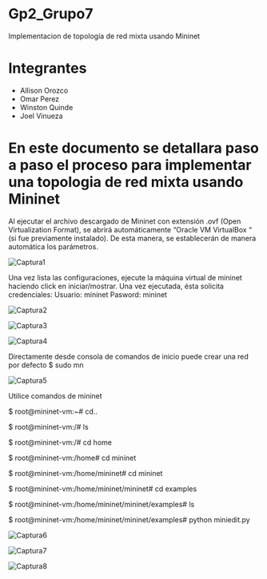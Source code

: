 # Gp2_Grupo7
Implementacion de topología de red mixta usando Mininet

# Integrantes
- Allison Orozco
- Omar Perez
- Winston Quinde
- Joel Vinueza

# En este documento se detallara paso a paso el proceso para implementar una topologia de red mixta usando Mininet

Al ejecutar el archivo descargado de Mininet con extensión .ovf (Open Virtualization Format), se abrirá automáticamente “Oracle VM VirtualBox “ (si fue previamente instalado). De esta manera, se establecerán de manera automática los parámetros.

![Captura1](https://github.com/JoelVinueza/Gp2_Grupo7/blob/main/Cap1.jpeg)


Una vez lista las configuraciones, ejecute la máquina virtual de mininet haciendo click en iniciar/mostrar. Una vez ejecutada, ésta solicita credenciales:
Usuario: mininet	Pasword: mininet

![Captura2](https://github.com/JoelVinueza/Gp2_Grupo7/blob/main/Cap2.jpeg)

![Captura3](https://github.com/JoelVinueza/Gp2_Grupo7/blob/main/Cap3.jpeg)

![Captura4](https://github.com/JoelVinueza/Gp2_Grupo7/blob/main/Cap4.jpeg)


Directamente desde consola de comandos de inicio puede crear una red por defecto $ sudo mn

![Captura5](https://github.com/JoelVinueza/Gp2_Grupo7/blob/main/Cap5.jpeg)


Utilice comandos de mininet

$ root@mininet-vm:~# cd..

$ root@mininet-vm:/# ls

$ root@mininet-vm:/# cd home

$ root@mininet-vm:/home# cd mininet

$ root@mininet-vm:/home/mininet# cd mininet

$ root@mininet-vm:/home/mininet/mininet# cd examples

$ root@mininet-vm:/home/mininet/mininet/examples# ls

$ root@mininet-vm:/home/mininet/mininet/examples# python miniedit.py

![Captura6](https://github.com/JoelVinueza/Gp2_Grupo7/blob/main/Cap6.jpeg)

![Captura7](https://github.com/JoelVinueza/Gp2_Grupo7/blob/main/Cap7.jpeg)

![Captura8](https://github.com/JoelVinueza/Gp2_Grupo7/blob/main/Cap8.jpeg)
